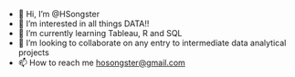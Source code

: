 - 👋 Hi, I’m @HSongster
- 👀 I’m interested in all things DATA!!
- 🌱 I’m currently learning Tableau, R and SQL
- 💞️ I’m looking to collaborate on any entry to intermediate data analytical projects
- 📫 How to reach me hosongster@gmail.com

<!---
HSongster/HSongster is a ✨ special ✨ repository because its `README.md` (this file) appears on your GitHub profile.
You can click the Preview link to take a look at your changes.
--->
